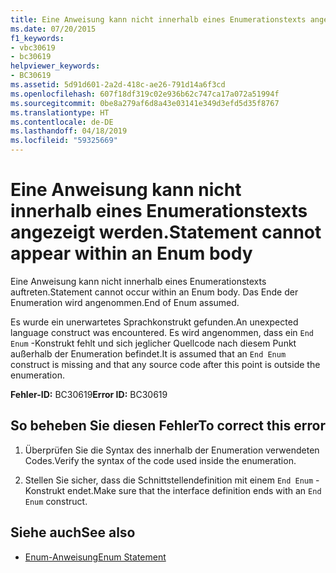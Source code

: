 ```yaml
---
title: Eine Anweisung kann nicht innerhalb eines Enumerationstexts angezeigt werden.
ms.date: 07/20/2015
f1_keywords:
- vbc30619
- bc30619
helpviewer_keywords:
- BC30619
ms.assetid: 5d91d601-2a2d-418c-ae26-791d14a6f3cd
ms.openlocfilehash: 607f18df319c02e936b62c747ca17a072a51994f
ms.sourcegitcommit: 0be8a279af6d8a43e03141e349d3efd5d35f8767
ms.translationtype: HT
ms.contentlocale: de-DE
ms.lasthandoff: 04/18/2019
ms.locfileid: "59325669"
---
```

# <a name="statement-cannot-appear-within-an-enum-body"></a><span data-ttu-id="5f0ec-102">Eine Anweisung kann nicht innerhalb eines Enumerationstexts angezeigt werden.</span><span class="sxs-lookup"><span data-stu-id="5f0ec-102">Statement cannot appear within an Enum body</span></span>
<span data-ttu-id="5f0ec-103">Eine Anweisung kann nicht innerhalb eines Enumerationstexts auftreten.</span><span class="sxs-lookup"><span data-stu-id="5f0ec-103">Statement cannot occur within an Enum body.</span></span> <span data-ttu-id="5f0ec-104">Das Ende der Enumeration wird angenommen.</span><span class="sxs-lookup"><span data-stu-id="5f0ec-104">End of Enum assumed.</span></span>  
  
 <span data-ttu-id="5f0ec-105">Es wurde ein unerwartetes Sprachkonstrukt gefunden.</span><span class="sxs-lookup"><span data-stu-id="5f0ec-105">An unexpected language construct was encountered.</span></span> <span data-ttu-id="5f0ec-106">Es wird angenommen, dass ein `End Enum` -Konstrukt fehlt und sich jeglicher Quellcode nach diesem Punkt außerhalb der Enumeration befindet.</span><span class="sxs-lookup"><span data-stu-id="5f0ec-106">It is assumed that an `End Enum` construct is missing and that any source code after this point is outside the enumeration.</span></span>  
  
 <span data-ttu-id="5f0ec-107">**Fehler-ID:** BC30619</span><span class="sxs-lookup"><span data-stu-id="5f0ec-107">**Error ID:** BC30619</span></span>  
  
## <a name="to-correct-this-error"></a><span data-ttu-id="5f0ec-108">So beheben Sie diesen Fehler</span><span class="sxs-lookup"><span data-stu-id="5f0ec-108">To correct this error</span></span>  
  
1. <span data-ttu-id="5f0ec-109">Überprüfen Sie die Syntax des innerhalb der Enumeration verwendeten Codes.</span><span class="sxs-lookup"><span data-stu-id="5f0ec-109">Verify the syntax of the code used inside the enumeration.</span></span>  
  
2. <span data-ttu-id="5f0ec-110">Stellen Sie sicher, dass die Schnittstellendefinition mit einem `End Enum` -Konstrukt endet.</span><span class="sxs-lookup"><span data-stu-id="5f0ec-110">Make sure that the interface definition ends with an `End Enum` construct.</span></span>  
  
## <a name="see-also"></a><span data-ttu-id="5f0ec-111">Siehe auch</span><span class="sxs-lookup"><span data-stu-id="5f0ec-111">See also</span></span>

- [<span data-ttu-id="5f0ec-112">Enum-Anweisung</span><span class="sxs-lookup"><span data-stu-id="5f0ec-112">Enum Statement</span></span>](../../visual-basic/language-reference/statements/enum-statement.md)
